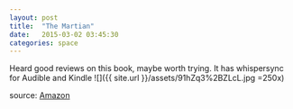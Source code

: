 ```yaml
---
layout: post
title:  "The Martian"
date:   2015-03-02 03:45:30
categories: space
---
```


Heard good reviews on this book, maybe worth trying. It has whispersync for Audible and Kindle
![]({{ site.url }}/assets/91hZq3%2BZLcL.jpg =250x)

source: [Amazon](http://www.amazon.com/The-Martian-Novel-Andy-Weir/dp/0804139024)
